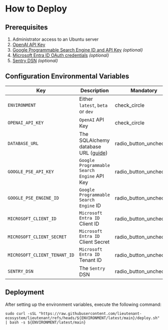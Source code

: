 # How to Deploy

## Prerequisites

1. Administrator access to an Ubuntu server
2. [OpenAI API Key](https://platform.openai.com/)
3. [Google Programmable Search Engine ID and API Key](https://developers.google.com/custom-search/v1/introduction#identify_your_application_to_google_with_api_key)
   _(optional)_
4. [Microsoft Entra ID OAuth credentials](https://learn.microsoft.com/en-us/power-apps/developer/data-platform/walkthrough-register-app-azure-active-directory#create-the-app-registration)
   _(optional)_
5. [Sentry DSN](https://docs.sentry.io/platforms/python/integrations/fastapi/) _(optional)_

## Configuration Environmental Variables

| Key                          | Description                                                                               | Mandatory                                                             |
|------------------------------|-------------------------------------------------------------------------------------------|-----------------------------------------------------------------------|
| `ENVIRONMENT`                | Either `latest`, `beta` or `dev`                                                          | <span class="material-symbols-outlined">check_circle</span>           |
| `OPENAI_API_KEY`             | `OpenAI` API Key                                                                          | <span class="material-symbols-outlined">check_circle</span>           |
| `DATABASE_URL`               | The SQLAlchemy database URL ([guide](https://github.com/lieutenant-ecosystem/lieutenant)) | <span class="material-symbols-outlined">radio_button_unchecked</span> |
| `GOOGLE_PSE_API_KEY`         | `Google Programmable Search Engine` API Key                                               | <span class="material-symbols-outlined">radio_button_unchecked</span> |
| `GOOGLE_PSE_ENGINE_ID`       | `Google Programmable Search Engine` ID                                                    | <span class="material-symbols-outlined">radio_button_unchecked</span> |
| `MICROSOFT_CLIENT_ID`        | `Microsoft Entra ID` Client ID                                                            | <span class="material-symbols-outlined">radio_button_unchecked</span> |
| `MICROSOFT_CLIENT_SECRET`    | `Microsoft Entra ID` Client Secret                                                        | <span class="material-symbols-outlined">radio_button_unchecked</span> |
| `MICROSOFT_CLIENT_TENANT_ID` | `Microsoft Entra ID` Tenant ID                                                            | <span class="material-symbols-outlined">radio_button_unchecked</span> |
| `SENTRY_DSN`                 | The `Sentry` DSN                                                                          | <span class="material-symbols-outlined">radio_button_unchecked</span> |

<link rel="stylesheet" href="https://fonts.googleapis.com/css2?family=Material+Symbols+Outlined:opsz,wght,FILL,GRAD@20,300,0,0" /> 

## Deployment

After setting up the environment variables, execute the following command:

```shell
sudo curl -sSL "https://raw.githubusercontent.com/lieutenant-ecosystem/lieutenant/refs/heads/${ENVIRONMENT/latest/main}/deploy.sh" | bash -s ${ENVIRONMENT/latest/main}
```